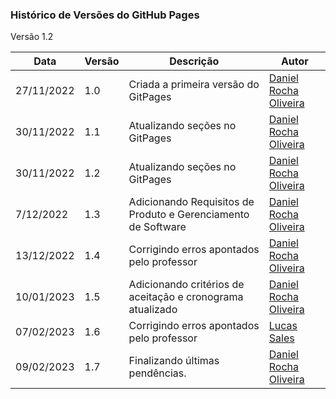 ### **Histórico de Versões do GitHub Pages**

Versão 1.2

| Data | Versão | Descrição | Autor |
|------| ------ | --------- | ----- |
| 27/11/2022 | 1.0 | Criada a primeira versão do GitPages | [Daniel Rocha Oliveira](https://github.com/DanRocha18) |
| 30/11/2022 | 1.1 | Atualizando seções no GitPages | [Daniel Rocha Oliveira](https://github.com/DanRocha18) |
| 30/11/2022 | 1.2 | Atualizando seções no GitPages | [Daniel Rocha Oliveira](https://github.com/DanRocha18) |
| 7/12/2022 | 1.3 | Adicionando Requisitos de Produto e Gerenciamento de Software | [Daniel Rocha Oliveira](https://github.com/DanRocha18) |
| 13/12/2022 | 1.4 | Corrigindo erros apontados pelo professor | [Daniel Rocha Oliveira](https://github.com/DanRocha18) |
| 10/01/2023 | 1.5 | Adicionando critérios de aceitação e cronograma atualizado | [Daniel Rocha Oliveira](https://github.com/DanRocha18) |
| 07/02/2023 | 1.6 | Corrigindo erros apontados pelo professor | [Lucas Sales](https://github.com/Lux-Sales) |
| 09/02/2023 | 1.7 | Finalizando últimas pendências. | [Daniel Rocha Oliveira](https://github.com/DanRocha18) |

<br>
